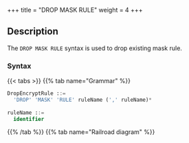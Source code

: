 +++
title = "DROP MASK RULE"
weight = 4
+++

## Description

The `DROP MASK RULE` syntax is used to drop existing mask rule.

### Syntax

{{< tabs >}}
{{% tab name="Grammar" %}}
```sql
DropEncryptRule ::=
  'DROP' 'MASK' 'RULE' ruleName (',' ruleName)*
    
ruleName ::=
  identifier
```
{{% /tab %}}
{{% tab name="Railroad diagram" %}}
<iframe frameborder="0" name="diagram" id="diagram" width="100%" height="100%"></iframe>
{{% /tab %}}
{{< /tabs >}}

### Example

- Drop mask rule

```sql
DROP MASK RULE t_mask, t_mask_1;
```

### Reserved words

`DROP`, `MASK`, `RULE`

### Related links

- [Reserved word](/en/reference/distsql/syntax/reserved-word/)
